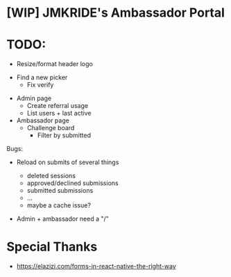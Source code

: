# [WIP] JMKRIDE's Ambassador Portal

# TODO:

* Resize/format header logo
+ Find a new picker
  + Fix verify
* Admin page
  - Create referral usage
  + List users + last active
* Ambassador page
  - Challenge board
    + Filter by submitted

Bugs:
  - Reload on submits of several things
    - deleted sessions
    - approved/declined submissions
    - submitted submissions
    - ...
    * maybe a cache issue?

  - Admin + ambassador need a "/"


# Special Thanks
* https://elazizi.com/forms-in-react-native-the-right-way

